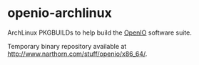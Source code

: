 # openio-archlinux
ArchLinux PKGBUILDs to help build the [OpenIO](https://github.com/open-io) software suite.

Temporary binary repository available at http://www.narthorn.com/stuff/openio/x86_64/.
